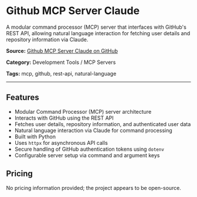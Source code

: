 # Github MCP Server Claude

A modular command processor (MCP) server that interfaces with GitHub's REST API, allowing natural language interaction for fetching user details and repository information via Claude.

**Source:** [Github MCP Server Claude on GitHub](https://github.com/DivyanshKushwaha/github-mcp-server-claude)

**Category:** Development Tools / MCP Servers

**Tags:** mcp, github, rest-api, natural-language

---

## Features
- Modular Command Processor (MCP) server architecture
- Interacts with GitHub using the REST API
- Fetches user details, repository information, and authenticated user data
- Natural language interaction via Claude for command processing
- Built with Python
- Uses `httpx` for asynchronous API calls
- Secure handling of GitHub authentication tokens using `dotenv`
- Configurable server setup via command and argument keys

## Pricing
No pricing information provided; the project appears to be open-source.
